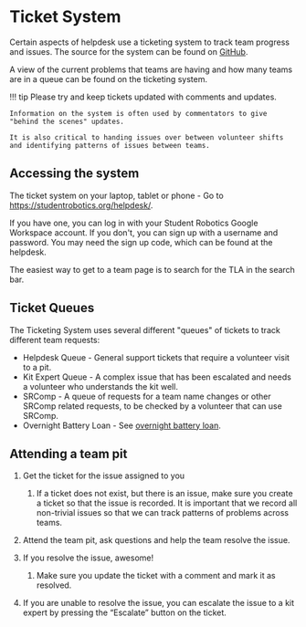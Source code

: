 # Ticket System

Certain aspects of helpdesk use a ticketing system to track team progress and issues. The source for the system can be found on [GitHub](https://github.com/srobo/helpdesk-system).

A view of the current problems that teams are having and how many teams are in a queue can be found on the ticketing system.

!!! tip
    Please try and keep tickets updated with comments and updates.

    Information on the system is often used by commentators to give "behind the scenes" updates.

    It is also critical to handing issues over between volunteer shifts and identifying patterns of issues between teams.

## Accessing the system

The ticket system on your laptop, tablet or phone - Go to https://studentrobotics.org/helpdesk/.

If you have one, you can log in with your Student Robotics Google Workspace account. If you don't, you can sign up with a username and password. You may need the sign up code, which can be found at the helpdesk.

The easiest way to get to a team page is to search for the TLA in the search bar.

## Ticket Queues

The Ticketing System uses several different "queues" of tickets to track different team requests:

- Helpdesk Queue - General support tickets that require a volunteer visit to a pit.
- Kit Expert Queue - A complex issue that has been escalated and needs a volunteer who understands the kit well.
- SRComp - A queue of requests for a team name changes or other SRComp related requests, to be checked by a volunteer that can use SRComp.
- Overnight Battery Loan - See [overnight battery loan](./overnight-battery-loan.md).

## Attending a team pit

1. Get the ticket for the issue assigned to you
    1. If a ticket does not exist, but there is an issue, make sure you create a ticket so that the issue is recorded. It is important that we record all non-trivial issues so that we can track patterns of problems across teams.

2. Attend the team pit, ask questions and help the team resolve the issue.

3. If you resolve the issue, awesome!
    1. Make sure you update the ticket with a comment and mark it as resolved.

4. If you are unable to resolve the issue, you can escalate the issue to a kit expert by pressing the “Escalate” button on the ticket.
